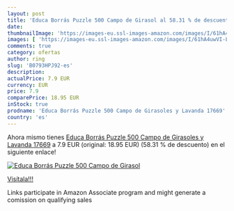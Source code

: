 ```yaml
---
layout: post
title: 'Educa Borrás Puzzle 500 Campo de Girasol al 58.31 % de descuento'
date: 
thumbnailImage: 'https://images-eu.ssl-images-amazon.com/images/I/61hA4uwVI-L._SL200_.jpg'
images: [ 'https://images-eu.ssl-images-amazon.com/images/I/61hA4uwVI-L._SL200_.jpg' ]
comments: true
category: ofertas
author: ring
slug: 'B0793HPJ92-es'
description:
actualPrice: 7.9 EUR
currency: EUR
price: 7.9
comparePrice: 18.95 EUR
inStock: true
prodname: 'Educa Borrás Puzzle 500 Campo de Girasoles y Lavanda 17669'
country: 'es'
---
```


Ahora mismo tienes [Educa Borrás Puzzle 500 Campo de Girasoles y Lavanda 17669](https://www.amazon.es/dp/B0793HPJ92/?tag=tolees-21) a 7.9 EUR (original: 18.95 EUR) (58.31 %  de descuento) en el siguiente enlace!

[![Educa Borrás Puzzle 500 Campo de Girasol](https://images-eu.ssl-images-amazon.com/images/I/61hA4uwVI-L._SL200_.jpg)](https://www.amazon.es/dp/B0793HPJ92/?tag=tolees-21)

[Visítala!!!](https://www.amazon.es/dp/B0793HPJ92/?tag=tolees-21)

Links participate in Amazon Associate program and might generate a comission on qualifying sales
